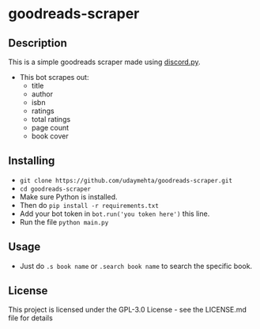 # goodreads-scraper

## Description
This is a simple goodreads scraper made using [discord.py](https://github.com/Rapptz/discord.py).

* This bot scrapes out:
  - title
  - author
  - isbn 
  - ratings 
  - total ratings
  - page count
  - book cover

## Installing
* `git clone https://github.com/udaymehta/goodreads-scraper.git`
* `cd goodreads-scraper`
* Make sure Python is installed.
* Then do `pip install -r requirements.txt`
* Add your bot token in `bot.run('you token here')` this line.
* Run the file `python main.py`

## Usage
* Just do `.s book name` or `.search book name` to search the specific book.

## License
This project is licensed under the  GPL-3.0 License - see the LICENSE.md file for details
